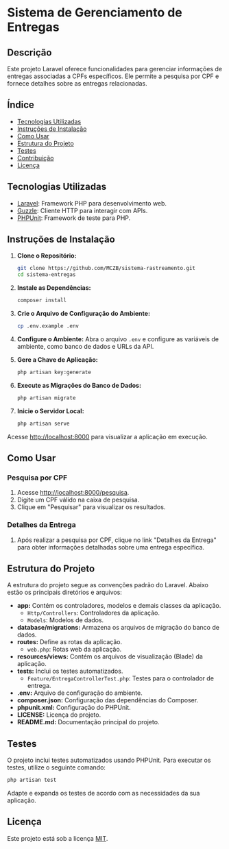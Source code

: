 # Sistema de Gerenciamento de Entregas

## Descrição

Este projeto Laravel oferece funcionalidades para gerenciar informações de entregas associadas a CPFs específicos. Ele permite a pesquisa por CPF e fornece detalhes sobre as entregas relacionadas.

## Índice

- [Tecnologias Utilizadas](#tecnologias-utilizadas)
- [Instruções de Instalação](#instruções-de-instalação)
- [Como Usar](#como-usar)
- [Estrutura do Projeto](#estrutura-do-projeto)
- [Testes](#testes)
- [Contribuição](#contribuição)
- [Licença](#licença)

## Tecnologias Utilizadas

- [Laravel](https://laravel.com/): Framework PHP para desenvolvimento web.
- [Guzzle](https://docs.guzzlephp.org/en/stable/): Cliente HTTP para interagir com APIs.
- [PHPUnit](https://phpunit.de/): Framework de teste para PHP.

## Instruções de Instalação

1. **Clone o Repositório:**
   ```bash
   git clone https://github.com/MCZB/sistema-rastreamento.git
   cd sistema-entregas
   ```

2. **Instale as Dependências:**
   ```bash
   composer install
   ```

3. **Crie o Arquivo de Configuração do Ambiente:**
   ```bash
   cp .env.example .env
   ```

4. **Configure o Ambiente:**
   Abra o arquivo `.env` e configure as variáveis de ambiente, como banco de dados e URLs da API.

5. **Gere a Chave de Aplicação:**
   ```bash
   php artisan key:generate
   ```

6. **Execute as Migrações do Banco de Dados:**
   ```bash
   php artisan migrate
   ```

7. **Inicie o Servidor Local:**
   ```bash
   php artisan serve
   ```

Acesse [http://localhost:8000](http://localhost:8000) para visualizar a aplicação em execução.

## Como Usar

### Pesquisa por CPF

1. Acesse [http://localhost:8000/pesquisa](http://localhost:8000/pesquisa).
2. Digite um CPF válido na caixa de pesquisa.
3. Clique em "Pesquisar" para visualizar os resultados.

### Detalhes da Entrega

1. Após realizar a pesquisa por CPF, clique no link "Detalhes da Entrega" para obter informações detalhadas sobre uma entrega específica.

## Estrutura do Projeto

A estrutura do projeto segue as convenções padrão do Laravel. Abaixo estão os principais diretórios e arquivos:

- **app:** Contém os controladores, modelos e demais classes da aplicação.
  - `Http/Controllers`: Controladores da aplicação.
  - `Models`: Modelos de dados.
- **database/migrations:** Armazena os arquivos de migração do banco de dados.
- **routes:** Define as rotas da aplicação.
  - `web.php`: Rotas web da aplicação.
- **resources/views:** Contém os arquivos de visualização (Blade) da aplicação.
- **tests:** Inclui os testes automatizados.
  - `Feature/EntregaControllerTest.php`: Testes para o controlador de entrega.
- **.env:** Arquivo de configuração do ambiente.
- **composer.json:** Configuração das dependências do Composer.
- **phpunit.xml:** Configuração do PHPUnit.
- **LICENSE:** Licença do projeto.
- **README.md:** Documentação principal do projeto.

## Testes

O projeto inclui testes automatizados usando PHPUnit. Para executar os testes, utilize o seguinte comando:

```bash
php artisan test
```

Adapte e expanda os testes de acordo com as necessidades da sua aplicação.

## Licença

Este projeto está sob a licença [MIT](LICENSE).
```
